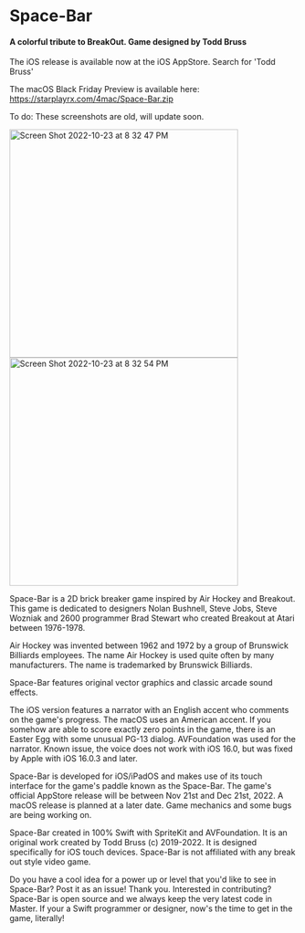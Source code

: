 # Space-Bar

#### A colorful tribute to BreakOut. Game designed by Todd Bruss

The iOS release is available now at the iOS AppStore. Search for 'Todd Bruss'

The macOS Black Friday Preview is available here:
https://starplayrx.com/4mac/Space-Bar.zip

To do: These screenshots are old, will update soon.

<img width="400" alt="Screen Shot 2022-10-23 at 8 32 47 PM" src="https://user-images.githubusercontent.com/52664524/198066544-53b56b6a-47a4-4cb9-bfb3-e21642559c63.png"><img width="400" alt="Screen Shot 2022-10-23 at 8 32 54 PM" src="https://user-images.githubusercontent.com/52664524/198065663-607e6a80-0c39-4ac0-b420-42e00c22daad.png">

Space-Bar is a 2D brick breaker game inspired by Air Hockey and Breakout. This game is dedicated to designers Nolan Bushnell, Steve Jobs, Steve Wozniak and 2600 programmer Brad Stewart who created Breakout at Atari between 1976-1978. 

Air Hockey was invented between 1962 and 1972 by a group of Brunswick Billiards employees. The name Air Hockey is used quite often by many manufacturers. The name is trademarked by Brunswick Billiards. 

Space-Bar features original vector graphics and classic arcade sound effects.

The iOS version features a narrator with an English accent who comments on the game's progress. The macOS uses an American accent. If you somehow are able to score exactly zero points in the game, there is an Easter Egg with some unusual PG-13 dialog. AVFoundation was used for the narrator. Known issue, the voice does not work with iOS 16.0, but was fixed by Apple with iOS 16.0.3 and later.

Space-Bar is developed for iOS/iPadOS and makes use of its touch interface for the game's paddle known as the Space-Bar. The game's official AppStore release will be between Nov 21st and Dec 21st, 2022. A macOS release is planned at a later date. Game mechanics and some bugs are being working on.

Space-Bar created in 100% Swift with SpriteKit and AVFoundation. It is an original work created by Todd Bruss (c) 2019-2022. It is designed specifically for iOS touch devices. Space-Bar is not affiliated with any break out style video game.

Do you have a cool idea for a power up or level that you'd like to see in Space-Bar? Post it as an issue! Thank you.
Interested in contributing? Space-Bar is open source and we always keep the very latest code in Master. If your a Swift programmer or designer, now's the time to get in the game, literally!
